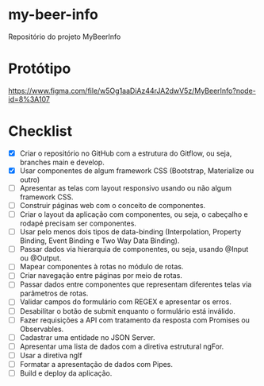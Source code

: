# my-beer-info
Repositório do projeto MyBeerInfo

# Protótipo
https://www.figma.com/file/w5Og1aaDiAz44rJA2dwV5z/MyBeerInfo?node-id=8%3A107

# Checklist
 - [x] Criar o repositório no GitHub com a estrutura do Gitflow, ou seja, branches main e develop.
 - [x] Usar componentes de algum framework CSS (Bootstrap, Materialize ou outro)
 - [ ] Apresentar as telas com layout responsivo usando ou não algum framework CSS.
 - [ ] Construir páginas web com o conceito de componentes.
 - [ ] Criar o layout da aplicação com componentes, ou seja, o cabeçalho e rodapé precisam ser componentes.
 - [ ] Usar pelo menos dois tipos de data-binding (Interpolation, Property Binding, Event Binding e Two Way Data Binding).
 - [ ] Passar dados via hierarquia de componentes, ou seja, usando @Input ou @Output.
 - [ ] Mapear componentes à rotas no módulo de rotas.
 - [ ] Criar navegação entre páginas por meio de rotas.
 - [ ] Passar dados entre componentes que representam diferentes telas via parâmetros de rotas.
 - [ ] Validar campos do formulário com REGEX e apresentar os erros.
 - [ ] Desabilitar o botão de submit enquanto o formulário está inválido.
 - [ ] Fazer requisições a API com tratamento da resposta com Promises ou Observables.
 - [ ] Cadastrar uma entidade no JSON Server.
 - [ ] Apresentar uma lista de dados com a diretiva estrutural ngFor.
 - [ ] Usar a diretiva ngIf
 - [ ] Formatar a apresentação de dados com Pipes.
 - [ ] Build e deploy da aplicação.
